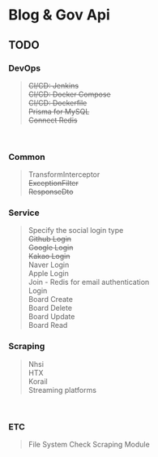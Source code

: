 # Blog & Gov Api

## TODO

### DevOps

> ~~CI/CD: Jenkins~~  
> ~~CI/CD: Docker Compose~~  
> ~~CI/CD: Dockerfile~~  
> ~~Prisma for MySQL~~  
> ~~Connect Redis~~  

<br/>

### Common

> TransformInterceptor  
> ~~ExceptionFilter~~  
> ~~ResponseDto~~

### Service

> Specify the social login type  
> ~~Github Login~~  
> ~~Google Login~~  
> ~~Kakao Login~~  
> Naver Login  
> Apple Login  
> Join - Redis for email authentication  
> Login  
> Board Create  
> Board Delete  
> Board Update  
> Board Read  

### Scraping

> Nhsi  
> HTX  
> Korail  
> Streaming platforms  


<br/>

### ETC

> File System
> Check Scraping Module  
